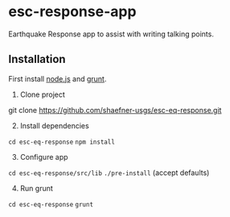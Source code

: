 esc-response-app
================

Earthquake Response app to assist with writing talking points.

## Installation

First install [node.js](https://nodejs.org/) and [grunt](http://gruntjs.com).

1. Clone project

  git clone https://github.com/shaefner-usgs/esc-eq-response.git

2. Install dependencies

  `cd esc-eq-response`
  `npm install`

3. Configure app

  `cd esc-eq-response/src/lib`
  `./pre-install` (accept defaults)

4. Run grunt

  `cd esc-eq-response`
  `grunt`
